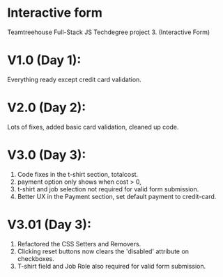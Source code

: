 # Interactive form
Teamtreehouse Full-Stack JS Techdegree project 3. (Interactive Form) 

# V1.0 (Day 1): 
Everything ready except credit card validation.

# V2.0 (Day 2): 
Lots of fixes, added basic card validation, cleaned up code.

# V3.0 (Day 3): 
1. Code fixes in the t-shirt section, totalcost.
2. payment option only shows when cost > 0, 
3. t-shirt and job selection not required for valid form submission.
4. Better UX in the Payment section, set default payment to credit-card.

# V3.01 (Day 3): 
1. Refactored the CSS Setters and Removers.
2. Clicking reset buttons now clears the 'disabled' attribute on checkboxes.
3. T-shirt field and Job Role also required for valid form submission. 
